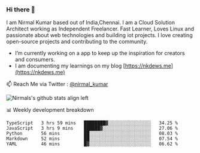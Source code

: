 ### Hi there 👋

 I am Nirmal Kumar based out of India,Chennai. I am a Cloud Solution Architect working as Independent Freelancer. Fast Learner, Loves Linux and passionate about web technologies and building iot projects. I love creating open-source projects and contributing to the community.

- I’m currently working on a app to keep up the inspiration for creators and consumers.
- I am documenting my learnings on my blog [https://nkdews.me](https://nkdews.me)

📫 Reach Me via  Twitter : [@nirmal_kumar](https://twitter.com/nirmal_kumar)

![Nirmals's github stats align left](https://github-readme-stats.vercel.app/api?username=nk-gears&show_icons=true)


📊 Weekly development breakdown

<!--START_SECTION:waka-->
```text
TypeScript   3 hrs 59 mins   ████████▓░░░░░░░░░░░░░░░░   34.25 % 
JavaScript   3 hrs 9 mins    ██████▓░░░░░░░░░░░░░░░░░░   27.06 % 
Python       56 mins         ██░░░░░░░░░░░░░░░░░░░░░░░   08.03 % 
Markdown     52 mins         ██░░░░░░░░░░░░░░░░░░░░░░░   07.54 % 
YAML         46 mins         █▓░░░░░░░░░░░░░░░░░░░░░░░   06.62 % 
```
<!--END_SECTION:waka-->


